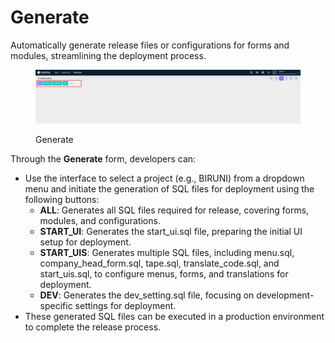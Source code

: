 # Generate

Automatically generate release files or configurations for forms and modules, streamlining the deployment process.

<figure><img src="../../.gitbook/assets/dev-module/generate-buttons.png" alt=""><figcaption><p>Generate</p></figcaption></figure>

Through the **Generate** form, developers can:

* Use the interface to select a project (e.g., BIRUNI) from a dropdown menu and initiate the generation of SQL files for deployment using the following buttons:
  * **ALL**: Generates all SQL files required for release, covering forms, modules, and configurations.
  * **START\_UI**: Generates the start\_ui.sql file, preparing the initial UI setup for deployment.
  * **START\_UIS**: Generates multiple SQL files, including menu.sql, company\_head\_form.sql, tape.sql, translate\_code.sql, and start\_uis.sql, to configure menus, forms, and translations for deployment.
  * **DEV**: Generates the dev\_setting.sql file, focusing on development-specific settings for deployment.
* These generated SQL files can be executed in a production environment to complete the release process.
